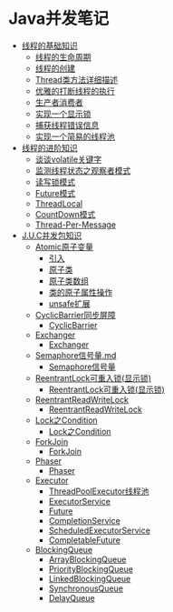 # Java并发笔记
* [线程的基础知识]()
  * [线程的生命周期](src/main/resources/线程的基础知识/01_线程的生命周期.md)
  * [线程的创建](src/main/resources/线程的基础知识/02_线程的创建.md)
  * [Thread类方法详细描述](src/main/resources/线程的基础知识/03_Thread类方法详细描述.md)
  * [优雅的打断线程的执行](src/main/resources/线程的基础知识/04_优雅的打断线程的执行.md)
  * [生产者消费者](src/main/resources/线程的基础知识/05_生产者消费者.md)
  * [实现一个显示锁](src/main/resources/线程的基础知识/06_实现一个显示锁.md)
  * [捕获线程错误信息](src/main/resources/线程的基础知识/07_捕获线程错误信息.md)
  * [实现一个简易的线程池](src/main/resources/线程的基础知识/08_实现一个简易的线程池.md)
* [线程的进阶知识]()
  * [谈谈volatile关键字](src/main/resources/线程的进阶知识/01_谈谈volatile关键字.md)
  * [监测线程状态之观察者模式](src/main/resources/线程的进阶知识/02_监测线程状态之观察者模式.md)
  * [读写锁模式](src/main/resources/线程的进阶知识/03_读写锁模式.md)
  * [Future模式](src/main/resources/线程的进阶知识/04_Future模式.md)
  * [ThreadLocal](src/main/resources/线程的进阶知识/05_ThreadLocal.md)
  * [CountDown模式](src/main/resources/线程的进阶知识/06_CountDown模式.md)
  * [Thread-Per-Message](src/main/resources/线程的进阶知识/06_Thread-Per-Message.md)
* [J.U.C并发包知识]()
  * [Atomic原子变量]()
    * [引入](src/main/resources/J.U.C并发包知识/01_Atomic原子变量/01_引入.md)
    * [原子类](src/main/resources/J.U.C并发包知识/01_Atomic原子变量/02_原子类.md)
    * [原子类数组](src/main/resources/J.U.C并发包知识/01_Atomic原子变量/03_原子类数组.md)
    * [类的原子属性操作](src/main/resources/J.U.C并发包知识/01_Atomic原子变量/04_类的原子属性操作.md)
    * [unsafe扩展](src/main/resources/J.U.C并发包知识/01_Atomic原子变量/05_unsafe扩展.md)
  * [CyclicBarrier同步屏障]()
    * [CyclicBarrier](src/main/resources/J.U.C并发包知识/02_CyclicBarrier同步屏障/01_CyclicBarrier.md)
  * [Exchanger]()
    * [Exchanger](src/main/resources/J.U.C并发包知识/03_Exchanger/01_Exchanger.md)
  * [Semaphore信号量.md]()
    * [Semaphore信号量](src/main/resources/J.U.C并发包知识/04_Semaphore信号量.md/01_Semaphore信号量.md)
  * [ReentrantLock可重入锁(显示锁)]()
    * [ReentrantLock可重入锁(显示锁)](src/main/resources/J.U.C并发包知识/05_ReentrantLock可重入锁(显示锁)/01_ReentrantLock可重入锁(显示锁).md)
  * [ReentrantReadWriteLock]()
    * [ReentrantReadWriteLock](src/main/resources/J.U.C并发包知识/06_ReentrantReadWriteLock/01_ReentrantReadWriteLock.md)
  * [Lock之Condition]()
    * [Lock之Condition](src/main/resources/J.U.C并发包知识/07_Lock之Condition/01_Lock之Condition.md)
  * [ForkJoin]()
    * [ForkJoin](src/main/resources/J.U.C并发包知识/08_ForkJoin/01_ForkJoin.md)
  * [Phaser]()
    * [Phaser](src/main/resources/J.U.C并发包知识/09_Phaser/01_Phaser.md)
  * [Executor]()
    * [ThreadPoolExecutor线程池](src/main/resources/J.U.C并发包知识/10_Executor/01_ThreadPoolExecutor线程池.md)
    * [ExecutorService](src/main/resources/J.U.C并发包知识/10_Executor/02_ExecutorService.md)
    * [Future](src/main/resources/J.U.C并发包知识/10_Executor/03_Future.md)
    * [CompletionService](src/main/resources/J.U.C并发包知识/10_Executor/04_CompletionService.md)
    * [ScheduledExecutorService](src/main/resources/J.U.C并发包知识/10_Executor/05_ScheduledExecutorService.md)
    * [CompletableFuture](src/main/resources/J.U.C并发包知识/10_Executor/06_CompletableFuture.md)
  * [BlockingQueue]()
    * [ArrayBlockingQueue](src/main/resources/J.U.C并发包知识/11_BlockingQueue/01_ArrayBlockingQueue.md)
    * [PriorityBlockingQueue](src/main/resources/J.U.C并发包知识/11_BlockingQueue/02_PriorityBlockingQueue.md)
    * [LinkedBlockingQueue](src/main/resources/J.U.C并发包知识/11_BlockingQueue/03_LinkedBlockingQueue.md)
    * [SynchronousQueue](src/main/resources/J.U.C并发包知识/11_BlockingQueue/04_SynchronousQueue.md)
    * [DelayQueue](src/main/resources/J.U.C并发包知识/11_BlockingQueue/05_DelayQueue.md)

